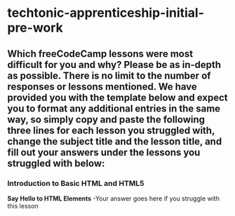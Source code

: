 # techtonic-apprenticeship-initial-pre-work

## Which freeCodeCamp lessons were most difficult for you and why? Please be as in-depth as possible. There is no limit to the number of responses or lessons mentioned. We have provided you with the template below and expect you to format any additional entries in the same way, so simply copy and paste the following three lines for each lesson you struggled with, change the subject title and the lesson title, and fill out your answers under the lessons you struggled with below:

### Introduction to Basic HTML and HTML5
**Say Hello to HTML Elements**
-Your answer goes here if you struggle with this lesson
